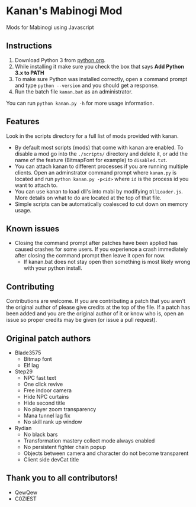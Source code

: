 # Kanan's Mabinogi Mod
Mods for Mabinogi using Javascript

## Instructions
1. Download Python 3 from [python.org](https://www.python.org/downloads/).
2. While installing it make sure you check the box that says **Add Python 3.x to
PATH**
3. To make sure Python was installed correctly, open a command prompt and type
`python --version` and you should get a response.
4. Run the batch file `kanan.bat` as an administrator.

You can run `python kanan.py -h` for more usage information.

## Features
Look in the scripts directory for a full list of mods provided with kanan.
* By default most scripts (mods) that come with kanan are enabled. To disable a
mod go into the `./scripts/` directory and delete it, or add the name of the
feature (BitmapFont for example) to `disabled.txt`.
* You can attach kanan to different processes if you are running multiple
clients. Open an adminstrator command prompt where `kanan.py` is located and run
`python kanan.py -p<id>` where `id` is the process id you want to attach to.
* You can use kanan to load dll's into mabi by modifying `DllLoader.js`. More
details on what to do are located at the top of that file.
* Simple scripts can be automatically coalesced to cut down on memory usage.

## Known issues
* Closing the command prompt after patches have been applied has caused crashes
for some users. If you experience a crash immediately after closing the command
prompt then leave it open for now.
    * If kanan.bat does not stay open then something is most likely wrong with
your python install.

## Contributing
Contributions are welcome. If you are contributing a patch that you aren't the
original author of please give credits at the top of the file. If a patch has
been added and you are the original author of it or know who is, open an issue
so proper credits may be given (or issue a pull request).

## Original patch authors
* Blade3575
    * Bitmap font
    * Elf lag
* Step29
    * NPC fast text
    * One click revive
    * Free indoor camera
    * Hide NPC curtains
    * Hide second title
    * No player zoom transparency
    * Mana tunnel lag fix
    * No skill rank up window
* Rydian
    * No black bars
    * Transformation mastery collect mode always enabled
    * No persistent fighter chain popup
    * Objects between camera and character do not become transparent
    * Client side devCat title

## Thank you to all contributors!
* QewQew
* C0ZIEST
